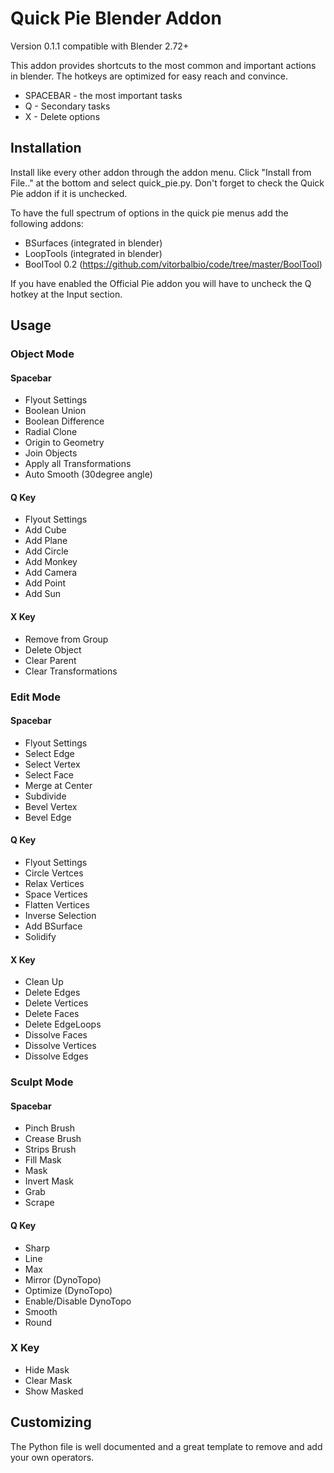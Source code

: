 # Quick Pie Blender Addon
Version 0.1.1 compatible with Blender 2.72+

This addon provides shortcuts to the most common and important actions in blender. The hotkeys are optimized for easy reach and convince.

- SPACEBAR - the most important tasks
- Q - Secondary tasks
- X - Delete options


## Installation
Install like every other addon through the addon menu. Click "Install from File.." at the bottom and select quick_pie.py. Don't forget to check the Quick Pie addon if it is unchecked.

To have the full spectrum of options in the quick pie menus add the following addons:
- BSurfaces (integrated in blender)
- LoopTools (integrated in blender)
- BoolTool 0.2 (https://github.com/vitorbalbio/code/tree/master/BoolTool)

If you have enabled the Official Pie addon you will have to uncheck the Q hotkey at the Input section.


## Usage
### Object Mode
#### Spacebar
- Flyout Settings
- Boolean Union
- Boolean Difference
- Radial Clone
- Origin to Geometry
- Join Objects
- Apply all Transformations
- Auto Smooth (30degree angle)

#### Q Key
- Flyout Settings
- Add Cube
- Add Plane
- Add Circle
- Add Monkey
- Add Camera
- Add Point
- Add Sun

#### X Key
- Remove from Group
- Delete Object
- Clear Parent
- Clear Transformations


### Edit Mode
#### Spacebar
- Flyout Settings
- Select Edge
- Select Vertex
- Select Face
- Merge at Center
- Subdivide
- Bevel Vertex
- Bevel Edge

#### Q Key
- Flyout Settings
- Circle Vertces
- Relax Vertices
- Space Vertices
- Flatten Vertices
- Inverse Selection
- Add BSurface
- Solidify

#### X Key
- Clean Up
- Delete Edges
- Delete Vertices
- Delete Faces
- Delete EdgeLoops
- Dissolve Faces
- Dissolve Vertices
- Dissolve Edges


### Sculpt Mode
#### Spacebar
- Pinch Brush
- Crease Brush
- Strips Brush
- Fill Mask
- Mask
- Invert Mask
- Grab
- Scrape

#### Q Key
- Sharp
- Line
- Max
- Mirror (DynoTopo)
- Optimize (DynoTopo)
- Enable/Disable DynoTopo
- Smooth
- Round

### X Key
- Hide Mask
- Clear Mask
- Show Masked


## Customizing
The Python file is well documented and a great template to remove and add your own operators.
